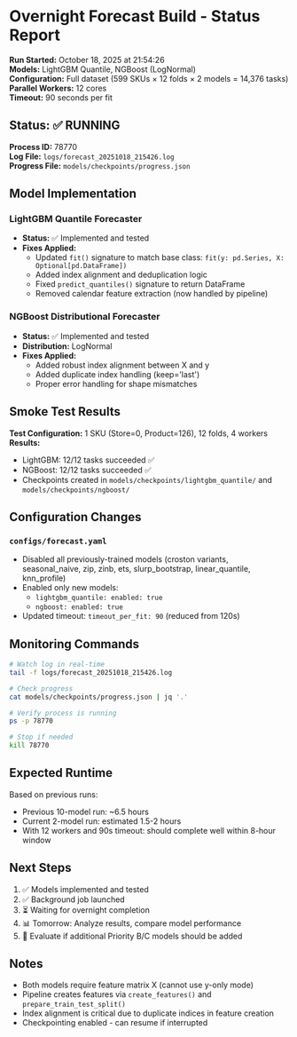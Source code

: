 # Overnight Forecast Build - Status Report

**Run Started:** October 18, 2025 at 21:54:26  
**Models:** LightGBM Quantile, NGBoost (LogNormal)  
**Configuration:** Full dataset (599 SKUs × 12 folds × 2 models = 14,376 tasks)  
**Parallel Workers:** 12 cores  
**Timeout:** 90 seconds per fit  

## Status: ✅ RUNNING

**Process ID:** 78770  
**Log File:** `logs/forecast_20251018_215426.log`  
**Progress File:** `models/checkpoints/progress.json`  

## Model Implementation

### LightGBM Quantile Forecaster
- **Status:** ✅ Implemented and tested
- **Fixes Applied:**
  - Updated `fit()` signature to match base class: `fit(y: pd.Series, X: Optional[pd.DataFrame])`
  - Added index alignment and deduplication logic
  - Fixed `predict_quantiles()` signature to return DataFrame
  - Removed calendar feature extraction (now handled by pipeline)
  
### NGBoost Distributional Forecaster
- **Status:** ✅ Implemented and tested  
- **Distribution:** LogNormal
- **Fixes Applied:**
  - Added robust index alignment between X and y
  - Added duplicate index handling (keep='last')
  - Proper error handling for shape mismatches

## Smoke Test Results

**Test Configuration:** 1 SKU (Store=0, Product=126), 12 folds, 4 workers  
**Results:**
- LightGBM: 12/12 tasks succeeded ✅
- NGBoost: 12/12 tasks succeeded ✅
- Checkpoints created in `models/checkpoints/lightgbm_quantile/` and `models/checkpoints/ngboost/`

## Configuration Changes

### `configs/forecast.yaml`
- Disabled all previously-trained models (croston variants, seasonal_naive, zip, zinb, ets, slurp_bootstrap, linear_quantile, knn_profile)
- Enabled only new models:
  - `lightgbm_quantile: enabled: true`
  - `ngboost: enabled: true`
- Updated timeout: `timeout_per_fit: 90` (reduced from 120s)

## Monitoring Commands

```bash
# Watch log in real-time
tail -f logs/forecast_20251018_215426.log

# Check progress
cat models/checkpoints/progress.json | jq '.'

# Verify process is running
ps -p 78770

# Stop if needed
kill 78770
```

## Expected Runtime

Based on previous runs:
- Previous 10-model run: ~6.5 hours
- Current 2-model run: estimated 1.5-2 hours
- With 12 workers and 90s timeout: should complete well within 8-hour window

## Next Steps

1. ✅ Models implemented and tested
2. ✅ Background job launched
3. ⏳ Waiting for overnight completion
4. 📊 Tomorrow: Analyze results, compare model performance
5. 🎯 Evaluate if additional Priority B/C models should be added

## Notes

- Both models require feature matrix X (cannot use y-only mode)
- Pipeline creates features via `create_features()` and `prepare_train_test_split()`
- Index alignment is critical due to duplicate indices in feature creation
- Checkpointing enabled - can resume if interrupted
